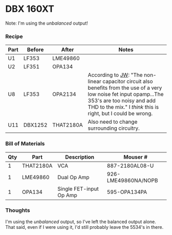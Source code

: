 # DBX 160XT

Note: I'm using the _unbalanced_ output!

### Recipe

| Part | Before  | After     | Notes |
| ---- | ------- | --------- | ----- |
| U1   | LF353   | LME49860  | |
| U2   | LF351   | OPA134    | |
| U8   | LF353   | OPA2134    | According to [JW](http://www.gearslutz.com/board/geekslutz-forum/53182-dbx-160xt-mods-schematic.html): "The non-linear capacitor circuit also benefits from the use of a very low noise fet input opamp...The 353's are too noisy and add THD to the mix." I _think_ this is right, but I could be wrong. |
| U11  | DBX1252 | THAT2180A | Also need to change surrounding circuitry. |

### Bill of Materials

| Qty | Part | Description | Mouser #  |
| --- | ---- | ----------- | --------- |
| 1   | THAT2180A | VCA | 887-2180AL08-U |
| 1   | LME49860 | Dual Op Amp | 926-LME49860NA/NOPB |
| 1   | OPA134   | Single FET-input Op Amp | 595-OPA134PA |

### Thoughts

I'm using the _unbalanced_ output, so I've left the balanced output alone. That said, even if I were using it, I'd still probably leave the 5534's in there.
